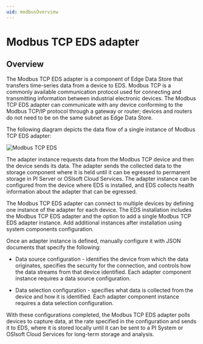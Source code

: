 ```yaml
---
uid: modbusOverview
---
```


# Modbus TCP EDS adapter

## Overview

The Modbus TCP EDS adapter is a component of Edge Data Store that transfers time-series data from a device to EDS. Modbus TCP is a commonly available communication protocol used for connecting and transmitting information between industrial electronic devices. The Modbus TCP EDS adapter can communicate with any device conforming to the Modbus TCP/IP protocol through a gateway or router; devices and routers do not need to be on the same subnet as Edge Data Store.

The following diagram depicts the data flow of a single instance of Modbus TCP EDS adapter:

![Modbus TCP EDS](https://osisoft.github.io/Edge-Data-Store-Docs/content/images/ModbusTCP.jpg "Modbus TCP EDS")

The adapter instance requests data from the Modbus TCP device and then the device sends its data. The adapter sends the collected data to the storage component where it is held until it can be egressed to permanent storage in PI Server or OSIsoft Cloud Services. The adapter instance can be configured from the device where EDS is installed, and EDS collects health information about the adapter that can be egressed.

The Modbus TCP EDS adapter can connect to multiple devices by defining one instance of the adapter for each device. The EDS installation includes the Modbus TCP EDS adapter and the option to add a single Modbus TCP EDS adapter instance. Add additional instances after installation using system components configuration.

Once an adapter instance is defined, manually configure it with JSON documents that specify the following:

  * Data source configuration - identifies the device from which the data originates, specifies the security for the connection, and controls how the data streams from that device identified. Each adapter component instance requires a data source configuration.
  
  * Data selection configuration - specifies what data is collected from the device and how it is identified. Each adapter component instance requires a data selection configuration.
  
With these configurations completed, the Modbus TCP EDS adapter polls devices to capture data, at the rate specified in the configuration and sends it to EDS, where it is stored locally until it can be sent to a PI System or OSIsoft Cloud Services for long-term storage and analysis.
